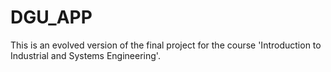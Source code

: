# DGU_APP
This is an evolved version of the final project for the course 'Introduction to Industrial and Systems Engineering'.
